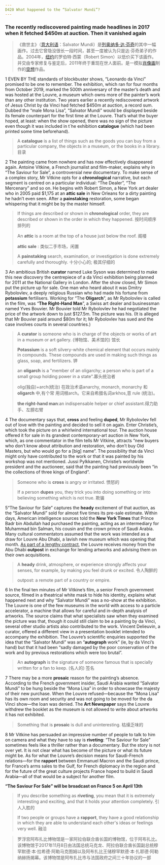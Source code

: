 ```yaml
---
D420 What happened to the “Salvator Mundi”?
---
```


### The recently rediscovered painting made headlines in 2017 when it fetched $450m at auction. Then it vanished again

> 《救世主》（[意大利语](https://zh.wikipedia.org/wiki/義大利語)：Salvator Mundi）是[列奥纳多·达·芬奇](https://zh.wikipedia.org/wiki/列奥纳多·达·芬奇)的其中一幅画作。过去它曾隐没很长一段时间，甚至一度被认为只是达·芬奇弟子的作品。2004年，[纽约](https://zh.wikipedia.org/wiki/紐約)的罗伯特·西蒙（Robert Simon）以低价买下该画作。并交由专家修复与鉴定后，2011年终于重现在世人面前。是一模拟[肖像画](https://zh.wikipedia.org/wiki/肖像畫)制作的[空想](https://zh.wikipedia.org/w/index.php?title=空想&action=edit&redlink=1)作品。

 

1 EVEN BY THE standards of blockbuster shows, “Leonardo da Vinci” promised to be one to remember. The exhibition, which ran for four months from October 2019, marked the 500th anniversary of the master’s death and was hosted at the Louvre, a museum which owns more of the painter’s work than any other institution. Two years earlier a recently rediscovered artwork of Jesus Christ by da Vinci had fetched $450m at auction, a record sum. Dubbed the “male Mona Lisa”, “Salvator Mundi” would be displayed beside its female counterpart for the first time at the Louvre. That’s what the buyer hoped, at least: when the show opened, there was no sign of the picture even though it was included in t`he exhibition **catalogue** (which had been printed some time beforehand).

> A **catalogue** is a list of things such as the goods you can buy from a particular company, the objects in a museum, or the books in a library. 目录

 

2 The painting came from nowhere and has now effectively disappeared again. Antoine Vitkine, a French journalist and film-maker, explains why in “The Saviour for Sale”, a controversial new documentary. To make sense of a complex story, Mr Vitkine opts for a **chronological** narrative, but each segment is centred on a particular individual: “The Dealer”, “The Mercenary” and so on. He begins with Robert Simon, a New York art dealer who in 2005 paid $1,175 at an **attic sale** in New Orleans for a dirty painting he hadn’t even seen. After a **painstaking** restoration, some began whispering that it might be by the master himself.

> If things are described or shown in **chronological** order, they are described or shown in the order in which they happened. 按时间顺序排列的
>
> An **attic** is a room at the top of a house just below the roof. 阁楼
>
> **attic sale** : 类似二手市场，闲置
>
> A **painstaking** search, examination, or investigation is done extremely carefully and thoroughly. 十分小心的; 极其仔细的

 

3 An ambitious British **curator** named Luke Syson was determined to make this new discovery the centrepiece of a da Vinci exhibition being planned for 2011 at the National Gallery in London. After the show closed, Mr Simon put the picture up for sale. One man who heard about it was Dmitry Rybolovlev, a deeply religious Russian who had made his fortune from **potassium** fertilisers. Working for “The **Oligarch**”, as Mr Rybolovlev is called in the film, was “**The Right-Hand Man**”, a Swiss art dealer and businessman named Yves Bouvier. Mr Bouvier told Mr Rybolovlev he had negotiated the price of the artwork down to just $127.5m. The picture was his. (It is alleged that Mr Bouvier paid around $80m for it; Mr Rybolovlev has sued and the case involves courts in several countries.)

> A **curator** is someone who is in charge of the objects or works of art in a museum or art gallery. (博物馆、美术馆的) 馆长
>
> **Potassium** is a soft silvery-white chemical element that occurs mainly in compounds. These compounds are used in making such things as glass, soap, and fertilizers. 钾
>
> an **oligarch** is a "member of an oligarchy; a person who is part of a small group holding power in a state".寡头统治者
>
> olig(独自)+arch(统治) 在政治术语anarchy, monarch, monarchy 和**oligarch** 中,有个常 用词根arch。它来自希腊名词arkhos,意 rule (统治)。
>
> **the right-hand man**:an indispensable helper or chief assistant.得力助手、左膀右臂

 

4 The documentary says that, **cross** and feeling **duped**, Mr Rybolovlev fell out of love with the painting and decided to sell it on again. Enter Christie’s, which took the picture on a whirlwind international tour. The auction house offered it for sale in its grandest contemporary-art auction in New York, which, as one commentator in the film tells Mr Vitkine, attracts “new buyers who don’t know about attribution and restoration, who don’t buy Old Masters, but who would go for a [big] name”. The possibility that da Vinci might only have contributed to the work or that it was painted by his workshop was not mentioned. Jussi Pylkkanen, Christie’s worldwide president and the auctioneer, said that the painting had previously been “in the collections of three kings of England”.

> Someone who is **cross** is angry or irritated. 愤怒的
>
> If a person **dupes** you, they trick you into doing something or into believing something which is not true. 欺骗

 

5“The Saviour for Sale” captures the **heady** excitement of that auction, as the “Salvator Mundi” sold for almost five times its pre-sale estimate. Within days, American intelligence sources told the **New York Times** that Prince Badr bin Abdullah had purchased the painting, acting as an intermediary for Muhammad bin Salman, his cousin and the crown prince of Saudi Arabia. Many cultural commentators assumed that the work was intended as a draw for Louvre Abu Dhabi, a lavish new museum which was opening that month. [As part of a lengthy contract](https://www.economist.com/middle-east-and-africa/2017/11/09/louvre-abu-dhabi-is-the-gulfs-new-go-to-cultural-destination), the Louvre receives money from the Abu Dhabi **outpost** in exchange for lending artworks and advising them on their own acquisitions.

> A **heady** drink, atmosphere, or experience strongly affects your senses, for example, by making you feel drunk or excited. 令人陶醉的
>
> outpost: a remote part of a country or empire.

 

6 In the final ten minutes of Mr Vitkine’s film, a senior French government source, filmed in a theatrical white mask to hide his identity, explains what happened next and why “Salvator Mundi” was a no-show at the exhibition. The Louvre is one of the few museums in the world with access to a particle accelerator, a machine that allows for careful and in-depth analysis of artworks. The source claims that what specialists saw when they examined the picture was that, though it could still claim to be a painting by da Vinci, several other studio artists also contributed to the work. Vincent Delieuvin, a curator, offered a different view in a presentation booklet intended to accompany the exhibition. The Louvre’s scientific enquiries supported the idea that the “Salvator Mundi” was an “**autograph** work” (ie, by da Vinci’s hand) but that it had been “sadly damaged by the poor conservation of the work and by previous restorations which were too brutal”.

> An **autograph** is the signature of someone famous that is specially written for a fan to keep. (名人的) 签名

 

7 There may be a more **prosaic** reason for the painting’s absence. According to the French government insider, Saudi Arabia wanted “Salvator Mundi” to be hung beside the “Mona Lisa” in order to showcase the majesty of their new purchase. When the Louvre refused—because the “Mona Lisa” has its own room and security and was not going to be moved for the da Vinci show—the loan was denied. The **Art Newspaper** says the Louvre withdrew the booklet as the museum is not allowed to write about artworks it has not exhibited.

> Something that is **prosaic** is dull and uninteresting. 枯燥乏味的

 

8 Mr Vitkine has persuaded an impressive number of people to talk to him on camera and what they have to say is **riveting**: “The Saviour for Sale” sometimes feels like a thriller rather than a documentary. But the story is not over yet. It is not clear what has become of the picture or what its future might be. As for what the Louvre’s decision means for Saudi-French relations—for the **rapport** between Emmanuel Macron and the Saudi prince, for France’s arms sales to the Gulf, for French diplomacy in the region and for the future of the great culture projects France hoped to build in Saudi Arabia—all of that would be a subject for another film.

**“The Saviour For Sale” will be broadcast on France 5 on April 13th**

> If you describe something as **riveting**, you mean that it is extremely interesting and exciting, and that it holds your attention completely. 引人入胜的
>
> If two people or groups have a **rapport**, they have a good relationship in which they are able to understand each other's ideas or feelings very well. 融洽

> 罗浮宫阿布扎比博物馆是一家阿拉伯联合酋长国的博物馆，位于阿布扎比。该博物馆于2017年11月8日由法国总统马克龙、阿拉伯联合酋长国副总统穆罕默德·本·拉希德·阿勒马克图姆以及阿布扎比王储穆罕默德·本·扎耶德·阿勒纳赫扬揭幕。该博物馆是阿布扎比市与法国政府之间三十年协议的一部

 